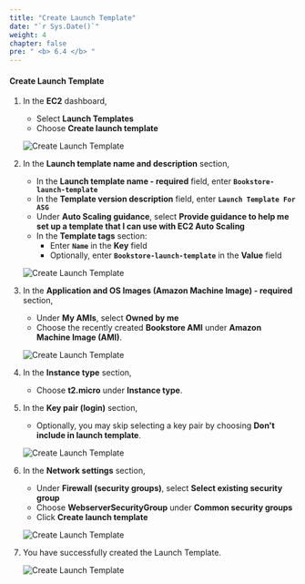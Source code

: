 ```yaml
---
title: "Create Launch Template"
date: "`r Sys.Date()`"
weight: 4
chapter: false
pre: " <b> 6.4 </b> "
---
```


#### Create Launch Template

1. In the **EC2** dashboard,

   - Select **Launch Templates**
   - Choose **Create launch template**

   ![Create Launch Template](/images/6-DeployApplication/6.4-CreateLaunchTemp/0001-createlt.png?featherlight=false&width=90pc)

2. In the **Launch template name and description** section,

   - In the **Launch template name - required** field, enter **`Bookstore-launch-template`**
   - In the **Template version description** field, enter **`Launch Template For ASG`**
   - Under **Auto Scaling guidance**, select **Provide guidance to help me set up a template that I can use with EC2 Auto Scaling**
   - In the **Template tags** section:
     - Enter **`Name`** in the **Key** field
     - Optionally, enter **`Bookstore-launch-template`** in the **Value** field

   ![Create Launch Template](/images/6-DeployApplication/6.4-CreateLaunchTemp/0002-createlt.png?featherlight=false&width=90pc)

3. In the **Application and OS Images (Amazon Machine Image) - required** section,

   - Under **My AMIs**, select **Owned by me**
   - Choose the recently created **Bookstore AMI** under **Amazon Machine Image (AMI)**.

   ![Create Launch Template](/images/6-DeployApplication/6.4-CreateLaunchTemp/0003-createlt.png?featherlight=false&width=90pc)

4. In the **Instance type** section,

   - Choose **t2.micro** under **Instance type**.

5. In the **Key pair (login)** section,

   - Optionally, you may skip selecting a key pair by choosing **Don't include in launch template**.

   ![Create Launch Template](/images/6-DeployApplication/6.4-CreateLaunchTemp/0004-createlt.png?featherlight=false&width=90pc)

6. In the **Network settings** section,

   - Under **Firewall (security groups)**, select **Select existing security group**
   - Choose **WebserverSecurityGroup** under **Common security groups**
   - Click **Create launch template**

   ![Create Launch Template](/images/6-DeployApplication/6.4-CreateLaunchTemp/0005-createlt.png?featherlight=false&width=90pc)

7. You have successfully created the Launch Template.

   ![Create Launch Template](/images/6-DeployApplication/6.4-CreateLaunchTemp/0006-createlt.png?featherlight=false&width=90pc)
